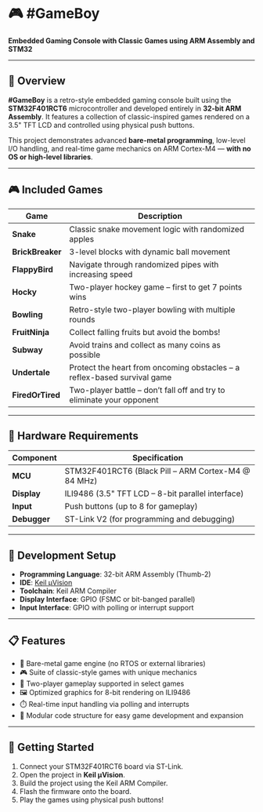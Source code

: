 # 🎮 #GameBoy  
**Embedded Gaming Console with Classic Games using ARM Assembly and STM32**

---

## 📜 Overview

**#GameBoy** is a retro-style embedded gaming console built using the **STM32F401RCT6** microcontroller and developed entirely in **32-bit ARM Assembly**. It features a collection of classic-inspired games rendered on a 3.5" TFT LCD and controlled using physical push buttons.

This project demonstrates advanced **bare-metal programming**, low-level I/O handling, and real-time game mechanics on ARM Cortex-M4 — **with no OS or high-level libraries**.

---

## 🎮 Included Games

| Game             | Description                                                                 |
|------------------|-----------------------------------------------------------------------------|
| **Snake**        | Classic snake movement logic with randomized apples                         |
| **BrickBreaker** | 3-level blocks with dynamic ball movement                                   |
| **FlappyBird**   | Navigate through randomized pipes with increasing speed                     |
| **Hocky**        | Two-player hockey game – first to get 7 points wins                         |
| **Bowling**      | Retro-style two-player bowling with multiple rounds                         |
| **FruitNinja**   | Collect falling fruits but avoid the bombs!                                 |
| **Subway**       | Avoid trains and collect as many coins as possible                          |
| **Undertale**    | Protect the heart from oncoming obstacles – a reflex-based survival game    |
| **FiredOrTired** | Two-player battle – don’t fall off and try to eliminate your opponent       |

---

## 🧰 Hardware Requirements

| Component        | Specification                                       |
|------------------|-----------------------------------------------------|
| **MCU**          | STM32F401RCT6 (Black Pill – ARM Cortex-M4 @ 84 MHz) |
| **Display**      | ILI9486 (3.5" TFT LCD – 8-bit parallel interface)   |
| **Input**        | Push buttons (up to 8 for gameplay)                 |
| **Debugger**     | ST-Link V2 (for programming and debugging)          |

---

## 🔧 Development Setup

- **Programming Language**: 32-bit ARM Assembly (Thumb-2)
- **IDE**: [Keil µVision](https://www.keil.com/)
- **Toolchain**: Keil ARM Compiler
- **Display Interface**: GPIO (FSMC or bit-banged parallel)
- **Input Interface**: GPIO with polling or interrupt support

---

## 📋 Features

- 🔧 Bare-metal game engine (no RTOS or external libraries)
- 🎮 Suite of classic-style games with unique mechanics
- 👥 Two-player gameplay supported in select games
- 🖼️ Optimized graphics for 8-bit rendering on ILI9486
- ⏱️ Real-time input handling via polling and interrupts
- 🧩 Modular code structure for easy game development and expansion

---

## 🚀 Getting Started

1. Connect your STM32F401RCT6 board via ST-Link.
2. Open the project in **Keil µVision**.
3. Build the project using the Keil ARM Compiler.
4. Flash the firmware onto the board.
5. Play the games using physical push buttons!
